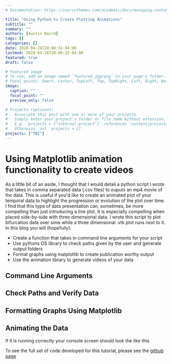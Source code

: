 ```yaml
---
# Documentation: https://sourcethemes.com/academic/docs/managing-content/

title: "Using Python to Create Plotting Animations"
subtitle: ""
summary: ""
authors: [Austin Baird]
tags: []
categories: []
date: 2020-04-26T20:00:32-04:00
lastmod: 2020-04-26T20:00:32-04:00
featured: true
draft: false

# Featured image
# To use, add an image named `featured.jpg/png` to your page's folder.
# Focal points: Smart, Center, TopLeft, Top, TopRight, Left, Right, BottomLeft, Bottom, BottomRight.
image:
  caption: ""
  focal_point: ""
  preview_only: false

# Projects (optional).
#   Associate this post with one or more of your projects.
#   Simply enter your project's folder or file name without extension.
#   E.g. `projects = ["internal-project"]` references `content/project/deep-learning/index.md`.
#   Otherwise, set `projects = []`.
projects: ["TBI"]
---
```

Using Matplotlib animation functionality to create videos
==================

As a little bit of an aside, I thought that I would detail a python script I wrote that takes in comma separated data (.csv files) to ouputs an mp4 movie of the data. This is useful if you'd like to create an animated plot of your temporal data to highlight the progression or evolution of the plot over time. I find that this type of data presentation can, sometimes, be more compelling than just introducing a line plot. It is especially compelling when placed side-by-side with three dimensional data. I wrote this script to plot bifurcation data over sime while a three dimensional .vtk plot runs next to it. In this blog you will (hopefully):

- Create a function that takes in command line arguments for your script
- Use pythons OS library to check paths given by the user and generate output folders 
- Format graphs using matplotlib to create publication worthy output
- Use the animation library to generate videos of your data

Command Line Arguments
-------------------




Check Paths and Verify Data
-------------------


Formatting Graphs Using Matplotlib
------------------------------------

Animating the Data
------------------------------------

If it is running correctly your console screen should look the like this 



To see the full set of code developed for this tutorial, please see the [github page](https://github.com/ajbaird/TBISimulator/blob/master/animateData.py)


